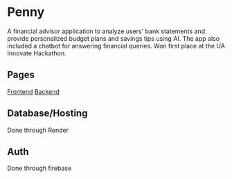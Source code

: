 # Penny

A financial advisor application to analyze users' bank statements and provide personalized budget plans and savings tips using AI. The app also included a chatbot for answering financial queries. Won first place at the UA Innovate Hackathon.

## Pages

[Frontend](https://github.com/segfault-and-chill/Penny-Frontend)
[Backend](https://github.com/segfault-and-chill/Penny-Backend)

## Database/Hosting

Done through Render

## Auth

Done through firebase